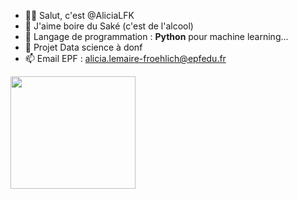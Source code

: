 - 🙋‍♀️ Salut, c'est @AliciaLFK
- 🍶 J'aime boire du Saké (c'est de l'alcool)
- 🐍 Langage de programmation : **Python** pour machine learning...
- 💞️ Projet Data science à donf
- 📫 Email EPF : alicia.lemaire-froehlich@epfedu.fr
<img src="https://user-images.githubusercontent.com/100349618/155848662-c55c4d46-6ba2-4d9c-b170-2cc87cd4dc75.jpg" width="200" height="180">


<!---
AliciaLFK/AliciaLFK is a ✨ special ✨ repository because its `README.md` (this file) appears on your GitHub profile.
You can click the Preview link to take a look at your changes.
--->
